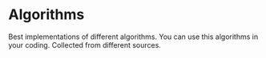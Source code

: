 # Algorithms
Best implementations of different algorithms. You can use this algorithms in your coding. Collected from different sources.
